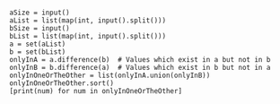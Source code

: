 <pre><code>
aSize = input()
aList = list(map(int, input().split()))
bSize = input()
bList = list(map(int, input().split()))
a = set(aList)
b = set(bList)
onlyInA = a.difference(b)  # Values which exist in a but not in b
onlyInB = b.difference(a)  # Values which exist in b but not in a
onlyInOneOrTheOther = list(onlyInA.union(onlyInB))
onlyInOneOrTheOther.sort()
[print(num) for num in onlyInOneOrTheOther]
</code></pre>
